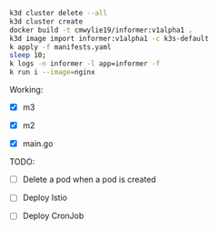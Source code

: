 ```bash
k3d cluster delete --all
k3d cluster create
docker build -t cmwylie19/informer:v1alpha1 .  
k3d image import informer:v1alpha1 -c k3s-default
k apply -f manifests.yaml
sleep 10;
k logs -n informer -l app=informer -f 
k run i --image=nginx
```



Working:
- [x] m3 
- [x] m2
- [x] main.go


TODO:
- [ ] Delete a pod when a pod is created
- [ ] Deploy Istio
- [ ] Deploy CronJob

